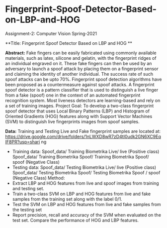 # Fingerprint-Spoof-Detector-Based-on-LBP-and-HOG
Assignment-2: Computer Vision Spring-2021 


**Title:  Fingerprint Spoof Detector Based on LBP and HOG **

**Abstract:** Fake fingers can be easily fabricated using commonly available materials, such as latex,
silicone and gelatin, with the fingerprint ridges of an individual engraved on it. These fake fingers
can then be used by an adversary to launch a spoof attack by placing them on a fingerprint sensor
and claiming the identity of another individual. The success rate of such spoof attacks can be upto
70%. Fingerprint spoof detection algorithms have been proposed as a countermeasure against
spoof attacks. A fingerprint spoof detector is a pattern classifier that is used to distinguish a live
finger from a fake (spoof) one in the context of an automated fingerprint recognition system. Most
liveness detectors are learning-based and rely on a set of training images.
Project Goal: To develop a two-class fingerprint spoof detector that uses Local Binary Patterns
(LBP) and Histogram of Oriented Gradients (HOG) features along with Support Vector Machines
(SVM) to distinguish live fingerprints images from spoof samples.

**Data:** Training and Testing Live and Fake fingerprint samples are located at:
https://drive.google.com/drive/folders/1nLWXD8wR7zD4tI0udk2GN6XC9EqIF8PR?usp=shari
ng
- Training data: Spoof_data/ Training Biometrika Live/ live (Positive class)
Spoof_data/ Training Biometrika Spoof/ Training Biometrika Spoof/ spoof (Negative Class)
- Testing data: Spoof_data/ Testing Biometrika Live/ live (Positive class)
Spoof_data/ Testing Biometrika Spoof/ Testing Biometrika Spoof / spoof (Negative Class)
Method:
- Extract LBP and HOG features from live and spoof images from training and testing set.
- Train a two-class SVM on LBP and HOG features from live and fake samples from the training
set along with the label 0/1.
- Test the SVM on LBP and HOG features from live and fake samples from the testing set
- Report precision, recall and accuracy of the SVM when evaluated on the test set. Compare the
performance of HOG and LBP features.

